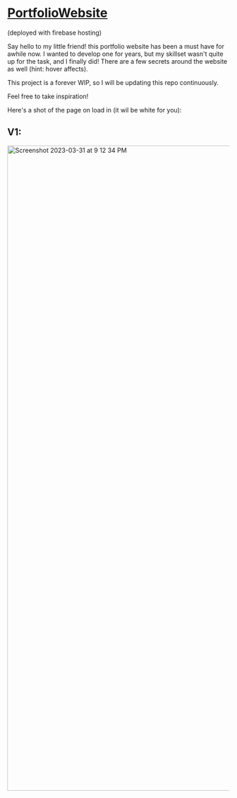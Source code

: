 # [PortfolioWebsite](https://itsmikestang.web.app/)

(deployed with firebase hosting)

Say hello to my little friend! this portfolio website has been a must have for awhile now. I wanted to develop one for years, but my skillset wasn't quite up for the task, and I finally did! There are a few secrets around the website as well (hint: hover affects).

This project is a forever WIP, so I will be updating this repo continuously. 

Feel free to take inspiration!

Here's a shot of the page on load in (it wil be white for you):

## V1:
<img width="1459" alt="Screenshot 2023-03-31 at 9 12 34 PM" src="https://user-images.githubusercontent.com/104747065/229261054-5920d341-ccc6-4477-9ef4-2e94ec599aaa.png">

